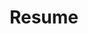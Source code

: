 ---
layout: resume
title: Resume
permalink: /resume/
description: >
  Hi, I'm Seungho Jang.
hide_description: true
sidebar: true
order: 6
left_column:
 - work
 - education
 - projects
 - publications
 - references
right_column:
 - awards
 - volunteer
 - languages
 - skills
 - interests
no_language_icons: false
no_skill_icons: false
buttons:
  print: false
  pdf: /assets/Resume.pdf
---